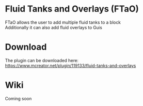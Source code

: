 # Fluid Tanks and Overlays (FTaO)
FTaO allows the user to add multiple fluid tanks to a block<br>
Additionally it can also add fluid overlays to Guis<br>

# Download
The plugin can be downloaded here:<br>
https://www.mcreator.net/plugin/119133/fluid-tanks-and-overlays<br>

# Wiki
Coming soon
